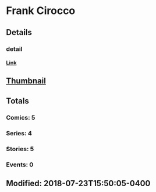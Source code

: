 # Frank  Cirocco 
## Details
### detail
#### [Link](http://marvel.com/comics/creators/6850/frank_cirocco?utm_campaign=apiRef&utm_source=225578a89fc76f3d20fbffda5d17a88d)
## [Thumbnail](http://i.annihil.us/u/prod/marvel/i/mg/9/70/4bb69bb0c5937.jpg)
## Totals
### Comics: 5
### Series: 4
### Stories: 5
### Events: 0
## Modified: 2018-07-23T15:50:05-0400